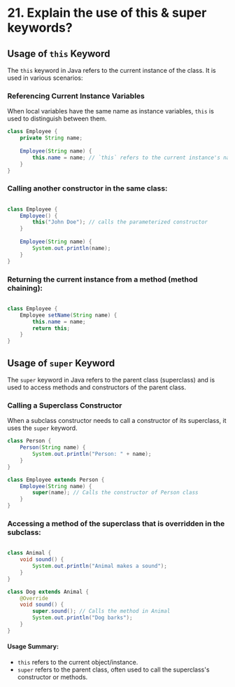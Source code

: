 # 21. Explain the use of this & super keywords?

## Usage of `this` Keyword

The `this` keyword in Java refers to the current instance of the class. It is used in various scenarios:

### Referencing Current Instance Variables
When local variables have the same name as instance variables, `this` is used to distinguish between them.

```java
class Employee {
    private String name;
    
    Employee(String name) {
        this.name = name; // `this` refers to the current instance's name variable
    }
}
```
### Calling another constructor in the same class:

```java

class Employee {
    Employee() {
        this("John Doe"); // calls the parameterized constructor
    }
    
    Employee(String name) {
        System.out.println(name);
    }
}
```
### Returning the current instance from a method (method chaining):

```java

class Employee {
    Employee setName(String name) {
        this.name = name;
        return this;
    }
}
```
## Usage of `super` Keyword

The `super` keyword in Java refers to the parent class (superclass) and is used to access methods and constructors of the parent class.

### Calling a Superclass Constructor

When a subclass constructor needs to call a constructor of its superclass, it uses the `super` keyword.

```java
class Person {
    Person(String name) {
        System.out.println("Person: " + name);
    }
}

class Employee extends Person {
    Employee(String name) {
        super(name); // Calls the constructor of Person class
    }
}
```
### Accessing a method of the superclass that is overridden in the subclass:

```java

class Animal {
    void sound() {
        System.out.println("Animal makes a sound");
    }
}

class Dog extends Animal {
    @Override
    void sound() {
        super.sound(); // Calls the method in Animal
        System.out.println("Dog barks");
    }
}
```
#### Usage Summary:

- `this` refers to the current object/instance.
- `super` refers to the parent class, often used to call the superclass's constructor or methods.

